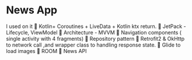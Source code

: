 # News App 

 I used on it
🧪 Kotlin+ Coroutines + LiveData + Kotlin ktx   return.
🧪 JetPack - Lifecycle, ViewModel
🧪 Architecture - MVVM
🧪 Navigation components ( single activity with 4 fragments)
🧪 Repository pattern
🧪 Retrofit2 & OkHttp to network call ,and wrapper class to
   handling response state.
🧪 Glide to load images
🧪 ROOM
🧪 News API
